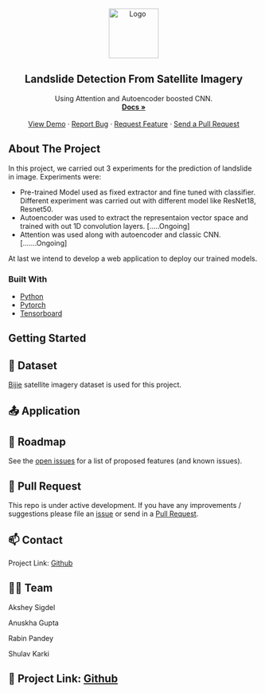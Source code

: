 
<!-- PROJECT LOGO -->
<br />
<p align="center">
  <a href="https://github.com/shulavkarki/LandslideDetection-from-satellite-imagery">
    <img src="./landslide.png" alt="Logo" width="100" height="100">
  </a>

  <h2 align="center">Landslide Detection From Satellite Imagery</h2>

  <p align="center">
    Using Attention and Autoencoder boosted CNN.
    <br />
    <a href="https://github.com/shulavkarki/LandslideDetection-from-satellite-imagery"><strong>Docs »</strong></a>
    <br />
    <br />
    <a href="https://github.com/shulavkarki/LandslideDetection-from-satellite-imagery">View Demo</a>
    ·
    <a href="https://github.com/shulavkarki/LandslideDetection-from-satellite-imagery/issues">Report Bug</a>
    ·
    <a href="https://github.com/shulavkarki/LandslideDetection-from-satellite-imagery/issues">Request Feature</a>
    ·
    <a href="https://github.com/shulavkarki/LandslideDetection-from-satellite-imagery/pulls">Send a Pull Request</a>
  </p>
</p>

<!-- ABOUT THE PROJECT -->
## About The Project

In this project, we carried out 3 experiments for the prediction of landslide in image.
Experiments were:
* Pre-trained Model used as fixed extractor and fine tuned with classifier. Different experiment was carried out with different model like ResNet18, Resnet50.
* Autoencoder was used to extract the representaion vector space and trained with out 1D convolution layers. [.....Ongoing]
* Attention was used along with autoencoder and classic CNN. [.......Ongoing]

At last we intend to develop a web application to deploy our trained models.


### Built With

* [Python](https://python.com)
* [Pytorch](https://pytorch.com)
* [Tensorboard](https://www.tensorflow.org/tensorboard)
<!-- * [Laravel](https://laravel.com) -->



<!-- GETTING STARTED -->
## Getting Started




## 📂 Dataset
[Bijie](http://gpcv.whu.edu.cn/data/) satellite imagery dataset is used for this project.

## 📤 Application


<!-- ROADMAP -->
## 🚧 Roadmap

See the [open issues](https://github.com/shulavkarki/LandslideDetection-from-satellite-imagery) for a list of proposed features (and known issues).


<!-- PULLREQUESTS -->
## 🔗 Pull Request

This repo is under active development. If you have any improvements / suggestions please file an [issue](https://github.com/shulavkarki/LandslideDetection-from-satellite-imagery/issues) or send in a [Pull Request](https://github.com/shulavkarki/LandslideDetection-from-satellite-imagery/pulls).


<!-- CONTACT -->
## 📫 Contact

Project Link: [Github](https://github.com/shulavkarki/LandslideDetection-from-satellite-imagery)

## 👥👥 Team

Akshey Sigdel

Anuskha Gupta

Rabin Pandey

Shulav Karki

## 🔗 Project Link: [Github](https://github.com/shulavkarki/LandslideDetection-from-satellite-imagery)



<!-- MARKDOWN LINKS & IMAGES -->
<!-- https://www.markdownguide.org/basic-syntax/#reference-style-links -->
[forks-shield]: https://img.shields.io/github/forks/roshanlam/ReadMeTemplate?style=for-the-badge
[forks-url]: https://github.com/shulavkarki/LandslideDetection-from-satellite-imagery/members
[stars-shield]: https://img.shields.io/github/stars/roshanlam/ReadMeTemplate?style=for-the-badge
[stars-url]:https://github.com/shulavkarki/LandslideDetection-from-satellite-imagery/stargazers
[issues-shield]: https://img.shields.io/github/issues/roshanlam/ReadMeTemplate?style=for-the-badge
[issues-url]: https://github.com/shulavkarki/LandslideDetection-from-satellite-imagery/issues
<!-- [linkedin-shield]: https://img.shields.io/badge/-LinkedIn-black.svg?style=flat-square&logo=linkedin&colorB=555
[linkedin-url]: https://linkedin.com/ -->

